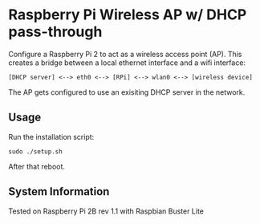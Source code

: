 # Raspberry Pi Wireless AP w/ DHCP pass-through 
Configure a Raspberry Pi 2 to act as a wireless access point (AP).
This creates a bridge between a local ethernet interface and a wifi interface:
```
[DHCP server] <--> eth0 <--> [RPi] <--> wlan0 <--> [wireless device]
```
The AP gets configured to use an exisiting DHCP server in the network.

## Usage
Run the installation script:

```
sudo ./setup.sh
```
After that reboot.

## System Information
Tested on Raspberry Pi 2B rev 1.1 with Raspbian Buster Lite
